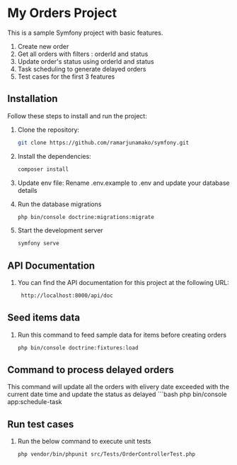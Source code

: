 # My Orders Project

This is a sample Symfony project with basic features.
1. Create new order
2. Get all orders with filters : orderId and status
3. Update order's status using orderId and status
4. Task scheduling to generate delayed orders
5. Test cases for the first 3 features

## Installation

Follow these steps to install and run the project:

1. Clone the repository:

   ```bash
   git clone https://github.com/ramarjunamako/symfony.git

2. Install the dependencies:
    
    ```bash
    composer install

3. Update env file:
    Rename .env.example to .env and update your database details

3. Run the database migrations

    ```bash
    php bin/console doctrine:migrations:migrate

4. Start the development server
    ```bash
    symfony serve

## API Documentation

1. You can find the API documentation for this project at the following URL:
   ```bash
    http://localhost:8000/api/doc

## Seed items data
1. Run this command to feed sample data for items before creating orders
    ```bash
    php bin/console doctrine:fixtures:load

## Command to process delayed orders
This command will update all the orders with elivery date exceeded with the current date time and update
the status as delayed
    ```bash
    php bin/console app:schedule-task


## Run test cases
1. Run the below command to execute unit tests
    ```bash
    php vendor/bin/phpunit src/Tests/OrderControllerTest.php